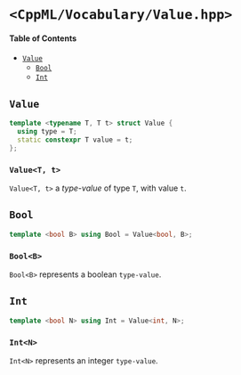# `<CppML/Vocabulary/Value.hpp>`

#### Table of Contents

* [`Value`](#value)
  * [`Bool`](#bool)
  * [`Int`](#int)

## `Value`

```c++
template <typename T, T t> struct Value {
  using type = T;
  static constexpr T value = t;
};
```
### `Value<T, t>`

`Value<T, t>` a *type-value* of type `T`, with value `t`.

## `Bool`

```c++
template <bool B> using Bool = Value<bool, B>;
```

### `Bool<B>`

`Bool<B>` represents a boolean `type-value`.

## `Int`

```c++
template <bool N> using Int = Value<int, N>;
```

### `Int<N>`

`Int<N>` represents an integer `type-value`.


